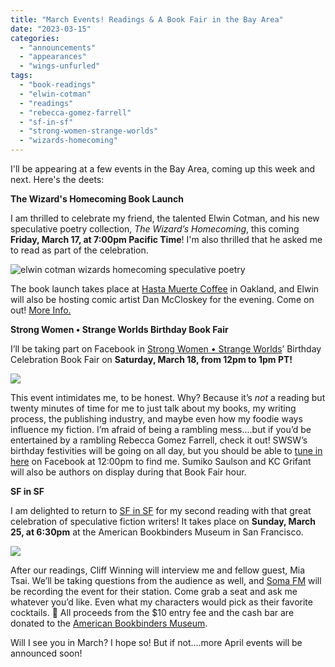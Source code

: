 ```yaml
---
title: "March Events! Readings & A Book Fair in the Bay Area"
date: "2023-03-15"
categories:
  - "announcements"
  - "appearances"
  - "wings-unfurled"
tags:
  - "book-readings"
  - "elwin-cotman"
  - "readings"
  - "rebecca-gomez-farrell"
  - "sf-in-sf"
  - "strong-women-strange-worlds"
  - "wizards-homecoming"
---
```


I'll be appearing at a few events in the Bay Area, coming up this week and next. Here's the deets:

**The Wizard's Homecoming Book Launch**

I am thrilled to celebrate my friend, the talented Elwin Cotman, and his new speculative poetry collection, _The Wizard’s Homecoming_, this coming **Friday, March 17, at 7:00pm Pacific Time**! I'm also thrilled that he asked me to read as part of the celebration.

![elwin cotman wizards homecoming speculative poetry](https://d2ypg8o05lff0b.cloudfront.net/wp-content/uploads/sites/3/2023/03/15030531/cotman-wizards-homecoming.jpg)

The book launch takes place at [Hasta Muerte Coffee](https://hastamuertecoffee.com/) in Oakland, and Elwin will also be hosting comic artist Dan McCloskey for the evening. Come on out! [More Info.](https://fb.me/e/2ABUj9I3t)

**Strong Women • Strange Worlds Birthday Book Fair**

I’ll be taking part on Facebook in [Strong Women • Strange Worlds](https://strongwomenstrangeworlds.weebly.com/)’ Birthday Celebration Book Fair on **Saturday, March 18, from 12pm to 1pm PT!**

![](https://d2ypg8o05lff0b.cloudfront.net/wp-content/uploads/sites/3/2023/03/15031743/bookfairs3-18-23.jpg)

This event intimidates me, to be honest. Why? Because it’s _not_ a reading but twenty minutes of time for me to just talk about my books, my writing process, the publishing industry, and maybe even how my foodie ways influence my fiction. I’m afraid of being a rambling mess....but if you’d be entertained by a rambling Rebecca Gomez Farrell, check it out! SWSW’s birthday festivities will be going on all day, but you should be able to [tune in here](https://fb.me/e/2BcceGZU5) on Facebook at 12:00pm to find me. Sumiko Saulson and KC Grifant will also be authors on display during that Book Fair hour.

**SF in SF**

I am delighted to return to [SF in SF](http://www.sfinsf.org/) for my second reading with that great celebration of speculative fiction writers! It takes place on **Sunday, March 25, at 6:30pm** at the American Bookbinders Museum in San Francisco.

![](https://d2ypg8o05lff0b.cloudfront.net/wp-content/uploads/sites/3/2023/03/15032100/SFinSF.gif)

After our readings, Cliff Winning will interview me and fellow guest, Mia Tsai. We’ll be taking questions from the audience as well, and [Soma FM](https://somafm.com/about/) will be recording the event for their station. Come grab a seat and ask me whatever you’d like. Even what my characters would pick as their favorite cocktails. 🍹 All proceeds from the $10 entry fee and the cash bar are donated to the [American Bookbinders Museum](https://bookbindersmuseum.org/).

Will I see you in March? I hope so! But if not....more April events will be announced soon!
